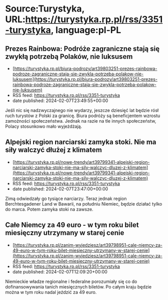 # Source:Turystyka, URL:https://turystyka.rp.pl/rss/3351-turystyka, language:pl-PL

## Prezes Rainbowa: Podróże zagraniczne stają się zwykłą potrzebą Polaków, nie luksusem
 - [https://turystyka.rp.pl/biura-podrozy/art39803251-prezes-rainbowa-podroze-zagraniczne-staja-sie-zwykla-potrzeba-polakow-nie-luksusem](https://turystyka.rp.pl/biura-podrozy/art39803251-prezes-rainbowa-podroze-zagraniczne-staja-sie-zwykla-potrzeba-polakow-nie-luksusem)
 - RSS feed: https://turystyka.rp.pl/rss/3351-turystyka
 - date published: 2024-02-07T23:49:55+00:00

Jeśli nic się nadzwyczajnego nie wydarzy, jeszcze dziesięć lat będzie rósł ruch turystów z Polski za granicę. Biura podróży są beneficjentem wzrostu zamożności społeczeństwa. Jednak na razie na tle innych społeczeństw, Polacy stosunkowo mało wyjeżdżają.

## Alpejski region narciarski zamyka stoki. Nie ma siły walczyć dłużej z klimatem
 - [https://turystyka.rp.pl/nowe-trendy/art39799341-alpejski-region-narciarski-zamyka-stoki-nie-ma-sily-walczyc-dluzej-z-klimatem](https://turystyka.rp.pl/nowe-trendy/art39799341-alpejski-region-narciarski-zamyka-stoki-nie-ma-sily-walczyc-dluzej-z-klimatem)
 - RSS feed: https://turystyka.rp.pl/rss/3351-turystyka
 - date published: 2024-02-07T23:47:00+00:00

Zimą odwiedzały go tysiące narciarzy. Teraz jednak region Berchtesgadener Land w Bawarii, na południu Niemiec, będzie działać tylko do marca. Potem zamyka stoki na zawsze.

## Całe Niemcy za 49 euro - w tym roku bilet miesięczny utrzymany w starej cenie
 - [https://turystyka.rp.pl/zanim-wyjedziesz/art39798951-cale-niemcy-za-49-euro-w-tym-roku-bilet-miesieczny-utrzymany-w-starej-cenie](https://turystyka.rp.pl/zanim-wyjedziesz/art39798951-cale-niemcy-za-49-euro-w-tym-roku-bilet-miesieczny-utrzymany-w-starej-cenie)
 - RSS feed: https://turystyka.rp.pl/rss/3351-turystyka
 - date published: 2024-02-07T12:09:20+00:00

Niemieckie władze regionalne i federalne porozumiały się co do dofinansowywania tanich miesięcznych biletów. Po całym kraju będzie można w tym roku nadal jeździć za 49 euro.


